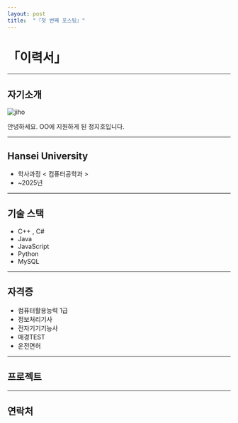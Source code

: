 ```yaml
---
layout: post
title:  "『첫 번째 포스팅』"
---
```

# 「이력서」
<!-- Heading -->
<!-- Bullet list -->
<!-- Text attrivutes -->
<!-- Image -->
<!-- Link -->
<!-- Code -->
<!-- Click list -->
***




## 자기소개
![jiho](https://user-images.githubusercontent.com/127321491/226171178-bde24ccf-96aa-4eea-bc0f-1da226b0e7e1.jpg)

안녕하세요. OO에 지원하게 된 정지호입니다. 


***




## Hansei University
- 학사과정  <  컴퓨터공학과  >
- ~2025년


***





## 기술 스택
* C++ , C#
* Java
* JavaScript
* Python
* MySQL



***




## 자격증
* 컴퓨터활용능력 1급
* 정보처리기사
* 전자기기기능사
* 매경TEST
* 운전면허



***




## 프로젝트




***





## 연락처



